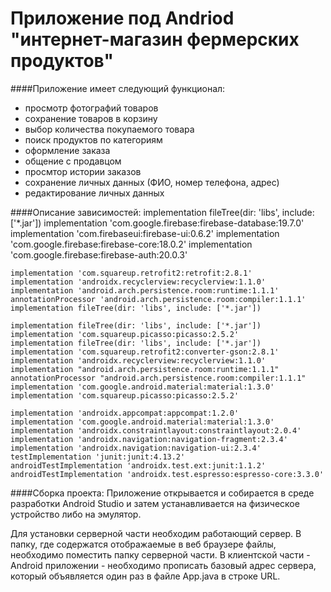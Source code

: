 # Приложение под Andriod "интернет-магазин фермерских продуктов"
####Приложение имеет следующий функционал:
- просмотр фотографий товаров
- сохранение товаров в корзину
- выбор количества покупаемого товара
- поиск продуктов по категориям
- оформление заказа
- общение с продавцом
- просмтор истории заказов
- cохранение личных данных (ФИО, номер телефона, адрес)
- редактирование личных данных


####Описание зависимостей:
    implementation fileTree(dir: 'libs', include: ['*.jar'])
    implementation 'com.google.firebase:firebase-database:19.7.0'
    implementation 'com.firebaseui:firebase-ui:0.6.2'
    implementation 'com.google.firebase:firebase-core:18.0.2'
    implementation 'com.google.firebase:firebase-auth:20.0.3'

    implementation 'com.squareup.retrofit2:retrofit:2.8.1'
    implementation 'androidx.recyclerview:recyclerview:1.1.0'
    implementation 'android.arch.persistence.room:runtime:1.1.1'
    annotationProcessor 'android.arch.persistence.room:compiler:1.1.1'
    implementation fileTree(dir: 'libs', include: ['*.jar'])

    implementation fileTree(dir: 'libs', include: ['*.jar'])
    implementation 'com.squareup.picasso:picasso:2.5.2'
    implementation fileTree(dir: 'libs', include: ['*.jar'])
    implementation 'com.squareup.retrofit2:converter-gson:2.8.1'
    implementation 'androidx.recyclerview:recyclerview:1.1.0'
    implementation "android.arch.persistence.room:runtime:1.1.1"
    annotationProcessor "android.arch.persistence.room:compiler:1.1.1"
    implementation 'com.google.android.material:material:1.3.0'
    implementation 'com.squareup.picasso:picasso:2.5.2'

    implementation 'androidx.appcompat:appcompat:1.2.0'
    implementation 'com.google.android.material:material:1.3.0'
    implementation 'androidx.constraintlayout:constraintlayout:2.0.4'
    implementation 'androidx.navigation:navigation-fragment:2.3.4'
    implementation 'androidx.navigation:navigation-ui:2.3.4'
    testImplementation 'junit:junit:4.13.2'
    androidTestImplementation 'androidx.test.ext:junit:1.1.2'
    androidTestImplementation 'androidx.test.espresso:espresso-core:3.3.0'
    
####Сборка проекта:
Приложение открывается и собирается в среде разработки Android Studio 
и затем устанавливается на физическое устройство либо на эмулятор.

Для установки серверной части необходим работающий сервер. 
В папку,  где содержатся отображаемые в веб браузере файлы, 
необходимо поместить папку серверной части. 
В клиентской части - Android приложении - необходимо прописать базовый адрес сервера, 
который объявляется один раз в файле App.java в строке URL.

